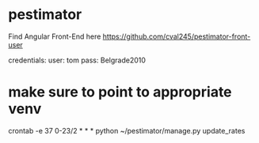 # pestimator 
Find Angular Front-End here <a>https://github.com/cval245/pestimator-front-user</a>

credentials: 
user: tom
pass: Belgrade2010


#  make sure to point to appropriate venv
crontab -e 
37 0-23/2 * * * python ~/pestimator/manage.py update_rates
